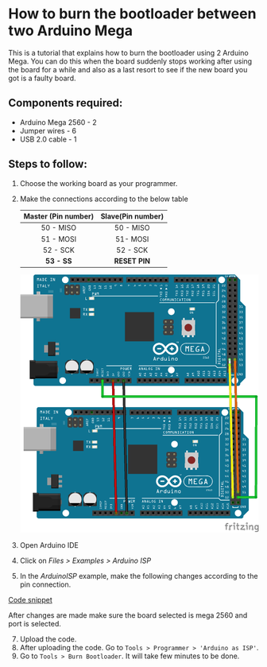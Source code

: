 # How to burn the bootloader between two Arduino Mega

This is a tutorial that explains how to burn the bootloader using 2 Arduino Mega. You can do this when the board suddenly stops working after using the board for a while and also as a last resort to see if the new board you got is a faulty board.

## Components required:

* Arduino Mega 2560 - 2
* Jumper wires - 6
* USB 2.0 cable - 1

## Steps to follow:

1. Choose the working board as your programmer.
2. Make the connections according to the below table

   | Master (Pin number) 	| Slave(Pin number) 	|
   |:-------------------:	|:-----------------:	|
   | 50 - MISO           	| 50 - MISO         	|
   | 51 - MOSI           	| 51- MOSI          	|
   | 52 - SCK            	| 52 - SCK          	|
   | **53 - SS**          | **RESET PIN** |

   ![Mega-To-Mega connections](/assets/img/hardware/boards/mega-to-mega_connection.png)

3. Open Arduino IDE
4. Click on *Files > Examples > Arduino ISP*
6. In the *ArduinoISP* example, make the following changes according to the pin connection.

  [Code snippet](https://create.arduino.cc/example/builtin/11.ArduinoISP%5CArduinoISP/ArduinoISP/preview?embed&snippet=L68-L89&hidenumbers#L73,L85-L87)

  After changes are made make sure the board selected is mega 2560 and port is selected.

7. Upload the code.
8. After uploading the code. Go to `Tools > Programmer > 'Arduino as ISP'`.
9.  Go to `Tools > Burn Bootloader`.  It will take few minutes to be done.
